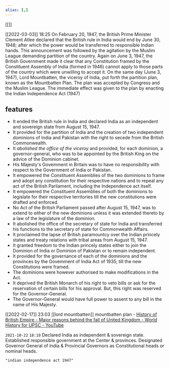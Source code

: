 ```yaml
---
alias: [,]
---
```

[[]]

[[2022-03-03]] 18:25
On February 20, 1947, the British Prime Minister Clement Atlee declared that the British rule in India would end by June 30, 1948; after which the power would be transferred to responsible Indian hands.
This announcement was followed by the agitation by the Muslim League demanding partition of the country.
Again on June 3, 1947, the British Government made it clear that any Constitution framed by the Constituent Assembly of India (formed in 1946) cannot apply to those parts of the country which were unwilling to accept it.
On the same day (June 3, 1947), Lord Mountbatten, the viceroy of India, put forth the partition plan, known as the Mountbatten Plan.
The plan was accepted by Congress and the Muslim League.
The immediate effect was given to the plan by enacting the Indian Independence Act (1947)
## features
- It ended the British rule in India and declared India as an independent and sovereign state from August 15, 1947.
- It provided for the partition of India and the creation of two independent dominions of India and Pakistan with the right to secede from the British Commonwealth.
- It *abolished the office of the viceroy* and provided, for each dominion, a governor-general, who was to be appointed by the British King on the advice of the Dominion cabinet.
- His Majesty's Govemment in Britain was to have no responsibility with respect to the Government of India or Pakistan.
- It empowered the Constituent Assemblies of the two dominions to frame and adopt any constitution for their respective nations and to repeal any act of the British Parliament, including the Independence act itself.
- It empowered the Constituent Assemblies of both the dominions to legislate for their respective territories till the new constitutions were drafted and enforced.
- No Act of the British Parliament passed after August 15, 1947, was to extend to either of the new dominions unless it was extended thereto by a law of the legislature of the dominion.
- It abolished the office of the secretary of state for India and transferred his functions to the secretary of state for Commonwealth Affairs.
- It proclaimed the lapse of British paramountcy over the Indian princely states and treaty relations with tribal areas from August 15, 1947.
- It granted freedom to the Indian princely states either to join the Dominion of India or Dominion of Pakistan or to remain independent.
- It provided for the governance of each of the dominions and the provinces by the Govemment of India Act of 1935, till the new Constitutions were framed.
- The dominions were however authorised to make modifications in the Act.
- It deprived the British Monarch of his right to veto bills or ask for the reservation of certain bills for his approval. But, this right was reserved for the Governor-General.
- The Governor-General would have full power to assent to any bill in the name of His Majesty.

[[2022-02-17]] 23:03 [[lord mountbatten]]
mountbatten plan - [History of British Empire - Major reasons behind the fall of United Kingdom - World History for UPSC - YouTube](https://www.youtube.com/watch?v=OXA3uL4u8o4)

`2021-10-22`  `18:10`
Declared India as independent & sovereign state.
Established responsible government at the Center & provinces.
Designated Governor General of India & Provincial Governors as Constitutional heads or nominal heads.
```query
"indian independence act 1947"
```